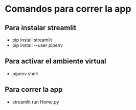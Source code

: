 # Comandos para correr la app

## Para instalar streamlit
* pip install streamlit
* pip install --user pipenv
## Para activar el ambiente virtual
* pipenv shell
## Para correr la app 
* streamlit run Home.py
